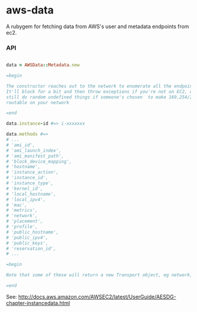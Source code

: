 aws-data
========

A rubygem for fetching data from AWS's user and metadata endpoints from ec2.

### API

```ruby

data = AWSData::Metadata.new

=begin

The constructor reaches out to the network to enumerate all the endpoints.
It'll block for a bit and then throw exceptions if you're not on EC2, or better
still do random undefined things if someone's chosen  to make 169.254/24
routable on your network

=end

data.instance-id #=> i-xxxxxxx

data.methods #=>
# ...
# 'ami_id',
# 'ami_launch_index',
# 'ami_manifest_path',
# 'block_device_mapping',
# 'hostname',
# 'instance_action',
# 'instance_id',
# 'instance_type',
# 'kernel_id',
# 'local_hostname',
# 'local_ipv4',
# 'mac',
# 'metrics',
# 'network',
# 'placement',
# 'profile',
# 'public_hostname',
# 'public_ipv4',
# 'public_keys',
# 'reservation_id',
# ...

=begin

Note that some of these will return a new Transport object, eg network, which has finder methods for it's keys

=end
```


See: http://docs.aws.amazon.com/AWSEC2/latest/UserGuide/AESDG-chapter-instancedata.html
